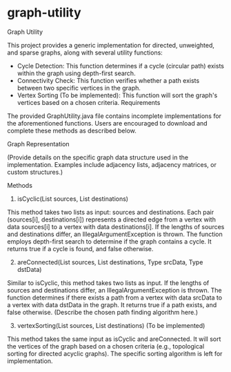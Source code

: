 # graph-utility

Graph Utility

This project provides a generic implementation for directed, unweighted, and sparse graphs, along with several utility functions:

- Cycle Detection: This function determines if a cycle (circular path) exists within the graph using depth-first search.
- Connectivity Check: This function verifies whether a path exists between two specific vertices in the graph.
- Vertex Sorting (To be implemented): This function will sort the graph's vertices based on a chosen criteria.
Requirements

The provided GraphUtility.java file contains incomplete implementations for the aforementioned functions. Users are encouraged to download and complete these methods as described below.

Graph Representation

(Provide details on the specific graph data structure used in the implementation. Examples include adjacency lists, adjacency matrices, or custom structures.)

Methods

1) isCyclic(List<Type> sources, List<Type> destinations)

This method takes two lists as input: sources and destinations.
Each pair (sources[i], destinations[i]) represents a directed edge from a vertex with data sources[i] to a vertex with data destinations[i].
If the lengths of sources and destinations differ, an IllegalArgumentException is thrown.
The function employs depth-first search to determine if the graph contains a cycle.
It returns true if a cycle is found, and false otherwise.

2) areConnected(List<Type> sources, List<Type> destinations, Type srcData, Type dstData)

Similar to isCyclic, this method takes two lists as input.
If the lengths of sources and destinations differ, an IllegalArgumentException is thrown.
The function determines if there exists a path from a vertex with data srcData to a vertex with data dstData in the graph.
It returns true if a path exists, and false otherwise. (Describe the chosen path finding algorithm here.)

3) vertexSorting(List<Type> sources, List<Type> destinations) (To be implemented)

This method takes the same input as isCyclic and areConnected.
It will sort the vertices of the graph based on a chosen criteria (e.g., topological sorting for directed acyclic graphs).
The specific sorting algorithm is left for implementation.

